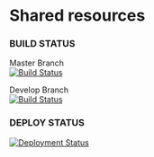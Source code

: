 # Shared resources

### **BUILD STATUS**
Master Branch<br />
[![Build Status](https://pingdong.visualstudio.com/Newmoon/_apis/build/status/Shared?branchName=master)](https://pingdong.visualstudio.com/Newmoon/_build/latest?definitionId=33&branchName=master)

Develop Branch<br />
[![Build Status](https://pingdong.visualstudio.com/Newmoon/_apis/build/status/Shared?branchName=develop)](https://pingdong.visualstudio.com/Newmoon/_build/latest?definitionId=33&branchName=develop)

### **DEPLOY STATUS**

[![Deployment Status](https://pingdong.vsrm.visualstudio.com/_apis/public/Release/badge/e91eaf4f-be05-424d-b72e-fc1d8aab16fc/5/12)](https://pingdong.visualstudio.com/Newmoon/_release?view=all&_a=releases&definitionId=5)
